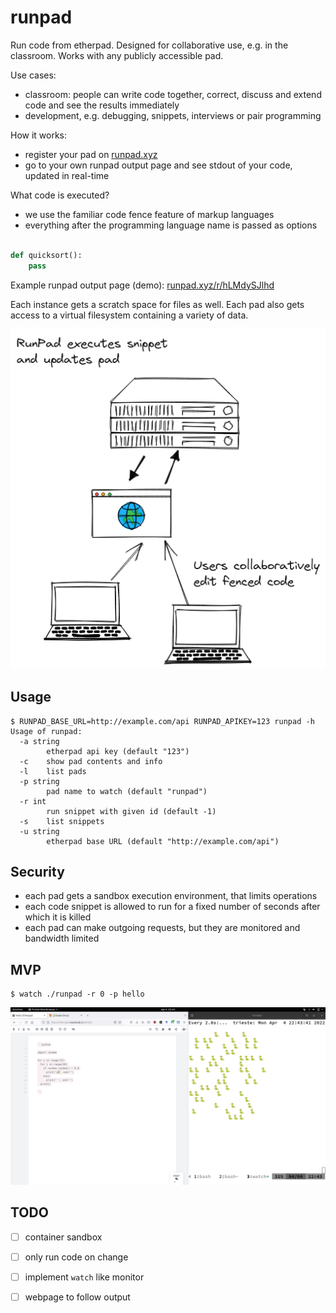 # runpad

Run code from etherpad. Designed for collaborative use, e.g. in the classroom.
Works with any publicly accessible pad.

Use cases:

* classroom: people can write code together, correct, discuss and extend code
  and see the results immediately
* development, e.g. debugging, snippets, interviews or pair programming

How it works:

* register your pad on [runpad.xyz](https://runpad.xyz)
* go to your own runpad output page and see stdout of your code, updated in real-time

What code is executed?

* we use the familiar code fence feature of markup languages
* everything after the programming language name is passed as options

```python name=quicksort

def quicksort():
    pass

```

Example runpad output page (demo): [runpad.xyz/r/hLMdySJlhd](https://runpad.xyz/r/hLMdySJlhd)

Each instance gets a scratch space for files as well. Each pad also gets access
to a virtual filesystem containing a variety of data.

![](static/RunPad.png)

## Usage

```
$ RUNPAD_BASE_URL=http://example.com/api RUNPAD_APIKEY=123 runpad -h
Usage of runpad:
  -a string
        etherpad api key (default "123")
  -c    show pad contents and info
  -l    list pads
  -p string
        pad name to watch (default "runpad")
  -r int
        run snippet with given id (default -1)
  -s    list snippets
  -u string
        etherpad base URL (default "http://example.com/api")
```

## Security

* each pad gets a sandbox execution environment, that limits operations
* each code snippet is allowed to run for a fixed number of seconds after which it is killed
* each pad can make outgoing requests, but they are monitored and bandwidth limited


## MVP

```
$ watch ./runpad -r 0 -p hello
```

![](static/screenie.png)

## TODO

* [ ] container sandbox
* [ ] only run code on change
* [ ] implement `watch` like monitor
* [ ] webpage to follow output

